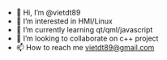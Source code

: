 - 👋 Hi, I’m @vietdt89
- 👀 I’m interested in HMI/Linux
- 🌱 I’m currently learning qt/qml/javascript
- 💞️ I’m looking to collaborate on c++ project
- 📫 How to reach me vietdt89@gmail.com

<!---
vietdt89/vietdt89 is a ✨ special ✨ repository because its `README.md` (this file) appears on your GitHub profile.
You can click the Preview link to take a look at your changes.
--->
